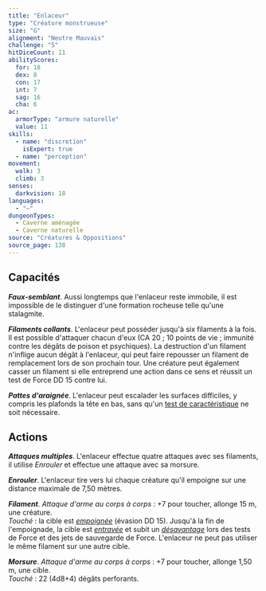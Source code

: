 ```yaml
---
title: "Enlaceur"
type: "Créature monstrueuse"
size: "G"
alignment: "Neutre Mauvais"
challenge: "5"
hitDiceCount: 11
abilityScores:
  for: 18
  dex: 8
  con: 17
  int: 7
  sag: 16
  cha: 6
ac:
  armorType: "armure naturelle"
  value: 11
skills:
  - name: "discretion"
    isExpert: true
  - name: "perception"
movement:
  walk: 3
  climb: 3
senses:
  darkvision: 18
languages:
  - "—"
dungeonTypes:
  - Caverne aménagée
  - Caverne naturelle
source: "Créatures & Oppositions"
source_page: 138
---
```

## Capacités
_**Faux-semblant**_. Aussi longtemps que l'enlaceur reste immobile, il est impossible de le distinguer d'une formation rocheuse telle qu'une stalagmite.

_**Filaments collants**_. L'enlaceur peut posséder jusqu'à six filaments à la fois. Il est possible d'attaquer chacun d'eux (CA 20 ; 10 points de vie ; immunité contre les dégâts de poison et psychiques). La destruction d'un filament n'inflige aucun dégât à l'enlaceur, qui peut faire repousser un filament de remplacement lors de son prochain tour. Une créature peut également casser un filament si elle entreprend une action dans ce sens et réussit un test de Force DD 15 contre lui.

_**Pattes d'araignée**_. L'enlaceur peut escalader les surfaces difficiles, y compris les plafonds la tête en bas, sans qu'un [test de caractéristique](/utiliser-les-caracteristiques/#tests-de-caracteristique) ne soit nécessaire.

## Actions
_**Attaques multiples**_. L'enlaceur effectue quatre attaques avec ses filaments, il utilise _Enrouler_ et effectue une attaque avec sa morsure.

_**Enrouler**_. L'enlaceur tire vers lui chaque créature qu'il empoigne sur une distance maximale de 7,50 mètres.

_**Filament**_. _Attaque d'arme au corps à corps_ : +7 pour toucher, allonge 15 m, une créature.  
_Touché_ : la cible est [_empoignée_](/gerer-la-sante-du-personnage/#empoigne) (évasion DD 15). Jusqu'à la fin de l'empoignade, la cible est [_entravée_](/gerer-la-sante-du-personnage/#entrave) et subit un [_désavantage_](/utiliser-les-caracteristiques/#avantage-et-desavantage) lors des tests de Force et des jets de sauvegarde de Force. L'enlaceur ne peut pas utiliser le même filament sur une autre cible.

_**Morsure**_. _Attaque d'arme au corps à corps_ : +7 pour toucher, allonge 1,50 m, une cible.  
_Touché_ : 22 (4d8+4) dégâts perforants.
